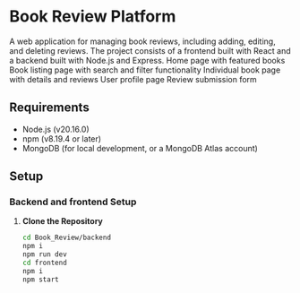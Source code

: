 # Book Review Platform

A web application for managing book reviews, including adding, editing, and deleting reviews. The project consists of a frontend built with React and a backend built with Node.js and Express.
Home page with featured books
Book listing page with search and filter functionality
Individual book page with details and reviews
User profile page
Review submission form


## Requirements

- Node.js (v20.16.0)
- npm (v8.19.4 or later)
- MongoDB (for local development, or a MongoDB Atlas account)

## Setup

### Backend and frontend Setup

1. **Clone the Repository**

   ```bash
   cd Book_Review/backend
   npm i
   npm run dev
   cd frontend
   npm i
   npm start
   
